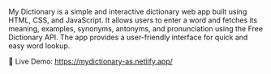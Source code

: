 My Dictionary is a simple and interactive dictionary web app built using HTML, CSS, and JavaScript. It allows users to enter a word and fetches its meaning, examples, synonyms, antonyms, 
and pronunciation using the Free Dictionary API. The app provides a user-friendly interface for quick and easy word lookup.

🔗 Live Demo: https://mydictionary-as.netlify.app/
